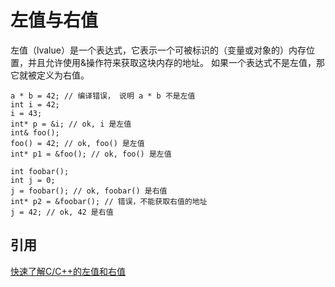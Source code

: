 # 左值与右值

左值（lvalue）是一个表达式，它表示一个可被标识的（变量或对象的）内存位置，并且允许使用&操作符来获取这块内存的地址。
如果一个表达式不是左值，那它就被定义为右值。

```
a * b = 42; // 编译错误， 说明 a * b 不是左值
int i = 42;
i = 43; 
int* p = &i; // ok, i 是左值
int& foo();
foo() = 42; // ok, foo() 是左值
int* p1 = &foo(); // ok, foo() 是左值

int foobar();
int j = 0;
j = foobar(); // ok, foobar() 是右值
int* p2 = &foobar(); // 错误，不能获取右值的地址
j = 42; // ok, 42 是右值
```


## 引用

[快速了解C/C++的左值和右值](https://segmentfault.com/a/1190000003793498)